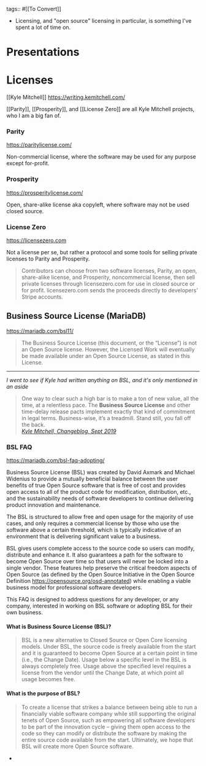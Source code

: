 tags:: #[[To Convert]]

- Licensing, and "open source" licensing in particular, is something I've spent a lot of time on.
# Presentations
# Licenses

[[Kyle Mitchell]] https://writing.kemitchell.com/

[[Parity]], [[Prosperity]], and [[License Zero]] are all Kyle Mitchell projects, who I am a big fan of.
### Parity

https://paritylicense.com/

Non-commercial license, where the software may be used for any purpose except for-profit.
### Prosperity

https://prosperitylicense.com/

Open, share-alike license aka copyleft, where software may not be used closed source.
### License Zero

https://licensezero.com

Not a license per se, but rather a protocol and some tools for selling private licenses to Parity and Prosperity.

> Contributors can choose from two software licenses, Parity, an open, share-alike license, and Prosperity, noncommercial license, then sell private licenses through licensezero.com for use in closed source or for profit. licensezero.com sends the proceeds directly to developers’ Stripe accounts.
## Business Source License (MariaDB)

https://mariadb.com/bsl11/

> The Business Source License (this document, or the “License”) is not an Open Source license. However, the Licensed Work will eventually be made available under an Open Source License, as stated in this License.

---

_I went to see if Kyle had written anything on BSL, and it's only mentioned in an aside_

> One way to clear such a high bar is to make a ton of new value, all the time, at a relentless pace. The **Business Source License** and other time-delay release pacts implement exactly that kind of commitment in legal terms. Business-wise, it’s a treadmill. Stand still, you fall off the back.<br /><cite>[Kyle Mitchell, Changeblog, Sept 2019](https://writing.kemitchell.com/2019/09/05/Changeblog.html)</cite>
### BSL FAQ

https://mariadb.com/bsl-faq-adopting/

Business Source License (BSL) was created by David Axmark and Michael Widenius to provide a mutually beneficial balance between the user benefits of true Open Source software that is free of cost and provides open access to all of the product code for modification, distribution, etc., and the sustainability needs of software developers to continue delivering product innovation and maintenance.

The BSL is structured to allow free and open usage for the majority of use cases, and only requires a commercial license by those who use the software above a certain threshold, which is typically indicative of an environment that is delivering significant value to a business.

BSL gives users complete access to the source code so users can modify, distribute and enhance it. It also guarantees a path for the software to become Open Source over time so that users will never be locked into a single vendor. These features help preserve the critical freedom aspects of Open Source (as defined by the Open Source Initiative in the Open Source Definition https://opensource.org/osd-annotated) while enabling a viable business model for professional software developers.

This FAQ is designed to address questions for any developer, or any company, interested in working on BSL software or adopting BSL for their own business.
#### What is Business Source License (BSL)?

> BSL is a new alternative to Closed Source or Open Core licensing models. Under BSL, the source code is freely available from the start and it is guaranteed to become Open Source at a certain point in time (i.e., the Change Date). Usage below a specific level in the BSL is always completely free. Usage above the specified level requires a license from the vendor until the Change Date, at which point all usage becomes free.
#### What is the purpose of BSL?

> To create a license that strikes a balance between being able to run a financially viable software company while still supporting the original tenets of Open Source, such as empowering all software developers to be part of the innovation cycle – giving them open access to the code so they can modify or distribute the software by making the entire source code available from the start. Ultimately, we hope that BSL will create more Open Source software.
-